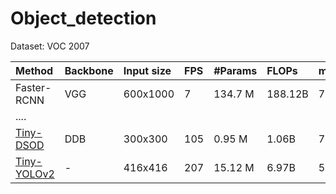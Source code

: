 # Object_detection

Dataset: VOC 2007

|Method      | Backbone | Input size | FPS | #Params | FLOPs   | mAP(%)|  Venue    |
|:---        | :---   | :---       |:--- | :---    |:---     |:---   |  :---     |
|Faster-RCNN |  VGG  | 600x1000  | 7   | 134.7 M | 188.12B | 73.2  |           | 
| .... |
|[Tiny-DSOD](https://arxiv.org/abs/1807.11013) |  DDB | 300x300 | 105 | 0.95 M  | 1.06B   | 72.1  | [BMVC 2018](http://bmvc2018.org/contents/papers/0145.pdf) |
|[Tiny-YOLOv2](https://github.com/simo23/tinyYOLOv2) | - | 416x416 | 207 | 15.12 M  | 6.97B   | 57.1  | [CVPR 2016](https://pjreddie.com/darknet/yolo/)|

